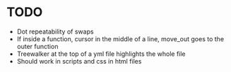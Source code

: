 # TODO

* Dot repeatability of swaps
* If inside a function, cursor in the middle of a line, move_out goes to the outer function
* Treewalker at the top of a yml file highlights the whole file
* Should work in scripts and css in html files
